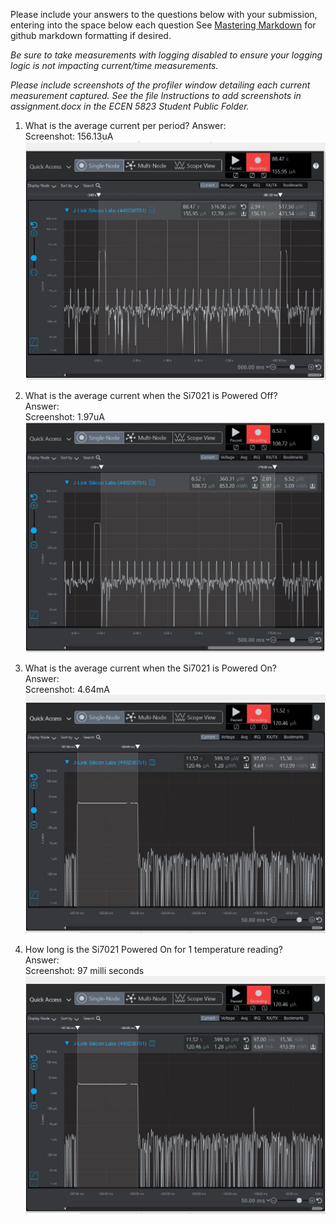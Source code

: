 Please include your answers to the questions below with your submission, entering into the space below each question
See [Mastering Markdown](https://guides.github.com/features/mastering-markdown/) for github markdown formatting if desired.

*Be sure to take measurements with logging disabled to ensure your logging logic is not impacting current/time measurements.*

*Please include screenshots of the profiler window detailing each current measurement captured.  See the file Instructions to add screenshots in assignment.docx in the ECEN 5823 Student Public Folder.* 

1. What is the average current per period?
   Answer:
   <br>Screenshot:  156.13uA
   ![Avg_current_per_period](screenshots/avgcyclecurrent.jpg)  
   
2. What is the average current when the Si7021 is Powered Off?  
   Answer:
   <br>Screenshot:  1.97uA
   ![Avg_current_lpmOFF](screenshots/average_current_power_off.jpg)
   
3. What is the average current when the Si7021 is Powered On?  
   Answer:
   <br>Screenshot:  4.64mA
   ![Avg_current_lpmON](screenshots/avgcurrentonSi7021.jpg)
   
4. How long is the Si7021 Powered On for 1 temperature reading?  
   Answer:
   <br>Screenshot:  97 milli seconds
   ![Time_lpmON](screenshots/si7021ontime.jpg)
